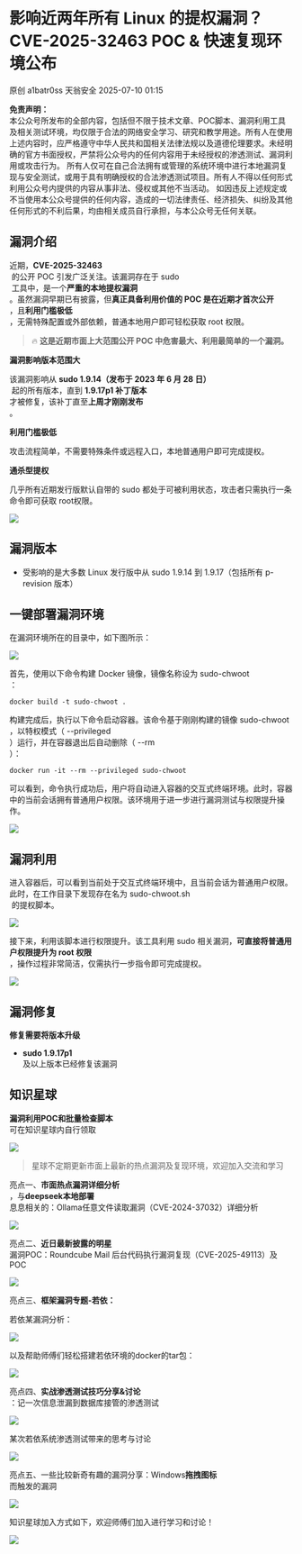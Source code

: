 #  影响近两年所有 Linux 的提权漏洞？CVE-2025-32463 POC & 快速复现环境公布  
原创 a1batr0ss  天翁安全   2025-07-10 01:15  
  
**免责声明：**  
本公众号所发布的全部内容，包括但不限于技术文章、POC脚本、漏洞利用工具及相关测试环境，均仅限于合法的网络安全学习、研究和教学用途。所有人在使用上述内容时，应严格遵守中华人民共和国相关法律法规以及道德伦理要求。未经明确的官方书面授权，严禁将公众号内的任何内容用于未经授权的渗透测试、漏洞利用或攻击行为。 所有人仅可在自己合法拥有或管理的系统环境中进行本地漏洞复现与安全测试，或用于具有明确授权的合法渗透测试项目。所有人不得以任何形式利用公众号内提供的内容从事非法、侵权或其他不当活动。 如因违反上述规定或不当使用本公众号提供的任何内容，造成的一切法律责任、经济损失、纠纷及其他任何形式的不利后果，均由相关成员自行承担，与本公众号无任何关联。  
## 漏洞介绍  
  
近期，**CVE-2025-32463**  
 的公开 POC 引发广泛关注。该漏洞存在于 sudo  
 工具中，是一个**严重的本地提权漏洞**  
。虽然漏洞早期已有披露，但**真正具备利用价值的 POC 是在近期才首次公开**  
，且**利用门槛极低**  
，无需特殊配置或外部依赖，普通本地用户即可轻松获取 root 权限。  
> 🔥 **这是近期市面上大范围公开 POC 中危害最大、利用最简单的一个漏洞。**  
  
  
**漏洞影响版本范围大**  
  
该漏洞影响从 **sudo 1.9.14（发布于 2023 年 6 月 28 日）**  
 起的所有版本，直到 **1.9.17p1 补丁版本**  
才被修复，该补丁直至**上周才刚刚发布**  
。  
  
**利用门槛极低**  
  
攻击流程简单，不需要特殊条件或远程入口，本地普通用户即可完成提权。  
  
**通杀型提权**  
  
几乎所有近期发行版默认自带的 sudo 都处于可被利用状态，攻击者只需执行一条命令即可获取 root权限。  
  
![](https://mmbiz.qpic.cn/sz_mmbiz_jpg/I2eHcAFia5S4evbOicHvwMKHFmx9uVHpseYyfBp3ibC87RgiaHo4VsRHjicCsrNrMWwurKlqWLT2yQkMYFCyb3tja4g/640?wx_fmt=jpeg&from=appmsg "")  
## 漏洞版本  
- 受影响的是大多数 Linux 发行版中从 sudo 1.9.14 到 1.9.17（包括所有 p-revision 版本）  
  
## 一键部署漏洞环境  
  
在漏洞环境所在的目录中，如下图所示：  
  
![](https://mmbiz.qpic.cn/sz_mmbiz_png/I2eHcAFia5S4evbOicHvwMKHFmx9uVHpsetaEATAgv3vKibe26Gf3aj8ga9FMeCC6ypM7jsgjSGe8tPiaXOHwhXoSw/640?wx_fmt=png&from=appmsg "")  
  
首先，使用以下命令构建 Docker 镜像，镜像名称设为 sudo-chwoot  
：  
```
docker build -t sudo-chwoot .
```  
  
构建完成后，执行以下命令启动容器。该命令基于刚刚构建的镜像 sudo-chwoot  
，以特权模式（ --privileged  
）运行，并在容器退出后自动删除（ --rm  
）：  
```
docker run -it --rm --privileged sudo-chwoot
```  
  
可以看到，命令执行成功后，用户将自动进入容器的交互式终端环境。此时，容器中的当前会话拥有普通用户权限。该环境用于进一步进行漏洞测试与权限提升操作。  
  
![](https://mmbiz.qpic.cn/sz_mmbiz_png/I2eHcAFia5S4evbOicHvwMKHFmx9uVHpser8IclREz7npWhUVzJfYs9DmX6ErHb70e4aZZFbU1QYsCKHreticsTxA/640?wx_fmt=png&from=appmsg "")  
## 漏洞利用  
  
进入容器后，可以看到当前处于交互式终端环境中，且当前会话为普通用户权限。此时，在工作目录下发现存在名为 sudo-chwoot.sh  
 的提权脚本。  
  
![](https://mmbiz.qpic.cn/sz_mmbiz_png/I2eHcAFia5S4evbOicHvwMKHFmx9uVHpseEiaGUaNJktwKEdUqmO4Vy6nibELA8rp0CMjxiasGX6pOLTepw4q5h2OXQ/640?wx_fmt=png&from=appmsg "")  
  
接下来，利用该脚本进行权限提升。该工具利用 sudo 相关漏洞，**可直接将普通用户权限提升为 root 权限**  
，操作过程非常简洁，仅需执行一步指令即可完成提权。  
  
![](https://mmbiz.qpic.cn/sz_mmbiz_png/I2eHcAFia5S4evbOicHvwMKHFmx9uVHpseqEqruES1xsayNCN0XwIX9IMOicumxJw2ZhGSOlt19F6Uu858icjlysmw/640?wx_fmt=png&from=appmsg "")  
## 漏洞修复  
  
**修复需要将版本升级**  
- **sudo 1.9.17p1**  
及以上版本已经修复该漏洞  
  
## 知识星球  
  
**漏洞利用POC和批量检查脚本**  
可在知识星球内自行领取  
  
![](https://mmbiz.qpic.cn/sz_mmbiz_png/I2eHcAFia5S4evbOicHvwMKHFmx9uVHpseHk7tMCRoG8ZI6r9j2lmAmia0f9WqFjUChq8iaJ1TntgicwsfJDQSXUb4A/640?wx_fmt=png&from=appmsg "")  
> 星球不定期更新市面上最新的热点漏洞及复现环境，欢迎加入交流和学习  
  
  
亮点一、**市面热点漏洞详细分析**  
，与**deepseek本地部署**  
息息相关的：Ollama任意文件读取漏洞（CVE-2024-37032）详细分析  
  
![](https://mmbiz.qpic.cn/sz_mmbiz_png/I2eHcAFia5S4evbOicHvwMKHFmx9uVHpseBEe7J99tM93RvYV5X7dVoibrKe8IS0HHFLDbzNzLwDkicD9AwznVLgQg/640?wx_fmt=png&from=appmsg "")  
  
亮点二、**近日最新披露的明星**  
漏洞POC：Roundcube Mail 后台代码执行漏洞复现（CVE-2025-49113）及POC  
  
![](https://mmbiz.qpic.cn/sz_mmbiz_png/I2eHcAFia5S4evbOicHvwMKHFmx9uVHpseDrjLwLXnK4DWyFuUDgMXyYCZciclqeGGvgR1hmdWia9F7pYocVECFlQw/640?wx_fmt=png&from=appmsg "")  
  
亮点三、**框架漏洞专题-若依：**  
  
若依某漏洞分析：  
  
![](https://mmbiz.qpic.cn/sz_mmbiz_png/I2eHcAFia5S4evbOicHvwMKHFmx9uVHpseicW39NXPLib5EQ2aztiazhR1cPdtz0Or0Csvs9dX3ENkzuiaePRLIjwjuA/640?wx_fmt=png&from=appmsg "")  
  
以及帮助师傅们轻松搭建若依环境的docker的tar包：  
  
![](https://mmbiz.qpic.cn/sz_mmbiz_png/I2eHcAFia5S4evbOicHvwMKHFmx9uVHpsevbeyczo3nWm5vbibssEZYIXEdnUPV1dm6IicOOaXYjOM3oQgHrZWPBuQ/640?wx_fmt=png&from=appmsg "")  
  
亮点四、**实战渗透测试技巧分享&讨论**  
：记一次信息泄漏到数据库接管的渗透测试  
  
![](https://mmbiz.qpic.cn/sz_mmbiz_png/I2eHcAFia5S4evbOicHvwMKHFmx9uVHpseGiacRibMNcdNBr3YDWlXqpWP7OuNLcV6ia7H630gKdrWHUjt0XS1687Zg/640?wx_fmt=png&from=appmsg "")  
  
某次若依系统渗透测试带来的思考与讨论  
  
![](https://mmbiz.qpic.cn/sz_mmbiz_png/I2eHcAFia5S4evbOicHvwMKHFmx9uVHpsejh8icibZCaYzHcQoeOByrhJKMqHibkDvqOQq2f0iaztu660xcTlGOKN5pQ/640?wx_fmt=png&from=appmsg "")  
  
亮点五、一些比较新奇有趣的漏洞分享：Windows**拖拽图标**  
而触发的漏洞  
  
![](https://mmbiz.qpic.cn/sz_mmbiz_png/I2eHcAFia5S4evbOicHvwMKHFmx9uVHpseNb5dlgmZroD9gGK0acrZpIdcggL4SOcuQ5QDbKsIegWoyNsrO6zEOA/640?wx_fmt=png&from=appmsg "")  
  
知识星球加入方式如下，欢迎师傅们加入进行学习和讨论！  
  
![](https://mmbiz.qpic.cn/sz_mmbiz_png/I2eHcAFia5S4evbOicHvwMKHFmx9uVHpsedcC3ztjUE0iaabicE7P6k2EftyXuBrf55SSiciacWiah8xTODe71ffVCJ5w/640?wx_fmt=png&from=appmsg "")  
  
